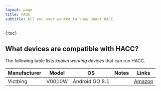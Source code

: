 ```yaml
---
layout: page
title: FAQs
subtitle: All you ever wanted to know about HACC.
---
```


{:toc}

## What devices are compatible with HACC?

The following table lists *known working devices* that can run HACC.


| Manufacturer | Model  | OS             | Notes | Links                                                 |
|--------------|--------|----------------|-------|-------------------------------------------------------|
| Victbing     | V0010W | Android GO 8.1 |       | [Amazon](https://www.amazon.com/dp/B07S68Q35H/)       |

